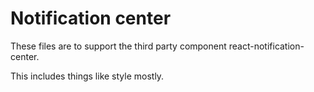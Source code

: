 # Notification center

These files are to support the third party component react-notification-center.

This includes things like style mostly.
